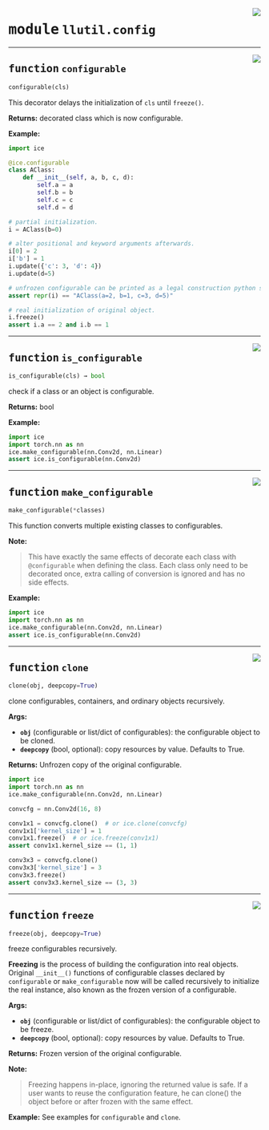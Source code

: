 <!-- markdownlint-disable -->

<a href="https://github.com/tjyuyao/ice-learn/blob/main/ice/llutil/config.py#L0"><img align="right" style="float:right;" src="https://img.shields.io/badge/-source-cccccc?style=flat-square"></a>

# <kbd>module</kbd> `llutil.config`







---

<a href="https://github.com/tjyuyao/ice-learn/blob/main/ice/llutil/config.py#L19"><img align="right" style="float:right;" src="https://img.shields.io/badge/-source-cccccc?style=flat-square"></a>

## <kbd>function</kbd> `configurable`

```python
configurable(cls)
```

This decorator delays the initialization of ``cls`` until ``freeze()``. 



**Returns:**
  decorated class which is now configurable. 



**Example:**
 

```python
import ice

@ice.configurable
class AClass:
    def __init__(self, a, b, c, d):
        self.a = a
        self.b = b
        self.c = c
        self.d = d

# partial initialization.
i = AClass(b=0)

# alter positional and keyword arguments afterwards.
i[0] = 2
i['b'] = 1
i.update({'c': 3, 'd': 4})
i.update(d=5)

# unfrozen configurable can be printed as a legal construction python statement.
assert repr(i) == "AClass(a=2, b=1, c=3, d=5)"

# real initialization of original object.
i.freeze()
assert i.a == 2 and i.b == 1
```
 


---

<a href="https://github.com/tjyuyao/ice-learn/blob/main/ice/llutil/config.py#L83"><img align="right" style="float:right;" src="https://img.shields.io/badge/-source-cccccc?style=flat-square"></a>

## <kbd>function</kbd> `is_configurable`

```python
is_configurable(cls) → bool
```

check if a class or an object is configurable.  



**Returns:**
  bool 



**Example:**
 

```python
import ice
import torch.nn as nn
ice.make_configurable(nn.Conv2d, nn.Linear)
assert ice.is_configurable(nn.Conv2d)
```
 


---

<a href="https://github.com/tjyuyao/ice-learn/blob/main/ice/llutil/config.py#L100"><img align="right" style="float:right;" src="https://img.shields.io/badge/-source-cccccc?style=flat-square"></a>

## <kbd>function</kbd> `make_configurable`

```python
make_configurable(*classes)
```

This function converts multiple existing classes to configurables. 



**Note:**

> This have exactly the same effects of decorate each class with `@configurable` when defining the class. Each class only need to be decorated once, extra calling of conversion is ignored and has no side effects. 
>

**Example:**
 

```python
import ice
import torch.nn as nn
ice.make_configurable(nn.Conv2d, nn.Linear)
assert ice.is_configurable(nn.Conv2d)
```
 


---

<a href="https://github.com/tjyuyao/ice-learn/blob/main/ice/llutil/config.py#L119"><img align="right" style="float:right;" src="https://img.shields.io/badge/-source-cccccc?style=flat-square"></a>

## <kbd>function</kbd> `clone`

```python
clone(obj, deepcopy=True)
```

clone configurables, containers, and ordinary objects recursively. 



**Args:**
 
 - <b>`obj`</b> (configurable or list/dict of configurables):  the configurable object to be cloned. 
 - <b>`deepcopy`</b> (bool, optional):  copy resources by value. Defaults to True. 



**Returns:**
 Unfrozen copy of the original configurable. 

```python
import ice
import torch.nn as nn
ice.make_configurable(nn.Conv2d, nn.Linear)

convcfg = nn.Conv2d(16, 8)

conv1x1 = convcfg.clone()  # or ice.clone(convcfg)
conv1x1['kernel_size'] = 1
conv1x1.freeze()  # or ice.freeze(conv1x1)
assert conv1x1.kernel_size == (1, 1)

conv3x3 = convcfg.clone()
conv3x3['kernel_size'] = 3
conv3x3.freeze()
assert conv3x3.kernel_size == (3, 3)
```
 


---

<a href="https://github.com/tjyuyao/ice-learn/blob/main/ice/llutil/config.py#L162"><img align="right" style="float:right;" src="https://img.shields.io/badge/-source-cccccc?style=flat-square"></a>

## <kbd>function</kbd> `freeze`

```python
freeze(obj, deepcopy=True)
```

freeze configurables recursively. 

**Freezing** is the process of building the configuration into real objects. Original `__init__()` functions of configurable classes declared by ``configurable`` or ``make_configurable`` now will be called recursively to initialize the real instance, also known as the frozen version of a configurable. 



**Args:**
 
 - <b>`obj`</b> (configurable or list/dict of configurables):  the configurable object to be freeze. 
 - <b>`deepcopy`</b> (bool, optional):  copy resources by value. Defaults to True. 



**Returns:**
 Frozen version of the original configurable. 



**Note:**

> Freezing happens in-place, ignoring the returned value is safe. If a user wants to reuse the configuration feature, he can clone() the object before or after frozen with the same effect. 
>

**Example:**
 See examples for ``configurable`` and ``clone``.  




